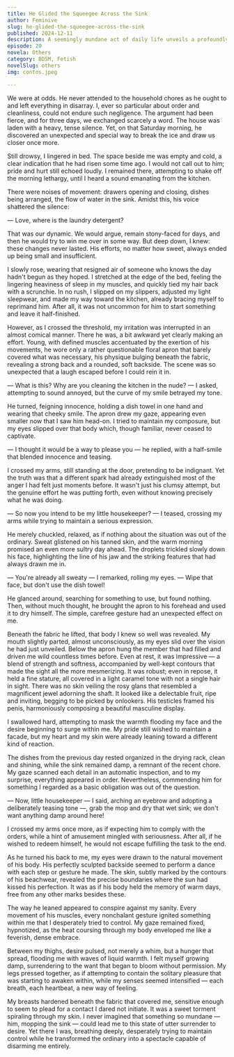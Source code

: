 ```yaml
---
title: He Glided the Squeegee Across the Sink
author: Feminive
slug: he-glided-the-squeegee-across-the-sink
published: 2024-12-11
description: A seemingly mundane act of daily life unveils a profoundly seductive essence.
episode: 20
novela: Others
category: BDSM, Fetish
novelSlug: others
img: contos.jpeg

---
```


We were at odds. He never attended to the household chores as he ought to and left everything in disarray. I, ever so particular about order and cleanliness, could not endure such negligence. The argument had been fierce, and for three days, we exchanged scarcely a word. The house was laden with a heavy, tense silence. Yet, on that Saturday morning, he discovered an unexpected and special way to break the ice and draw us closer once more.

Still drowsy, I lingered in bed. The space beside me was empty and cold, a clear indication that he had risen some time ago. I would not call out to him; pride and hurt still echoed loudly. I remained there, attempting to shake off the morning lethargy, until I heard a sound emanating from the kitchen.

There were noises of movement: drawers opening and closing, dishes being arranged, the flow of water in the sink. Amidst this, his voice shattered the silence:

— Love, where is the laundry detergent?

That was our dynamic. We would argue, remain stony-faced for days, and then he would try to win me over in some way. But deep down, I knew: these changes never lasted. His efforts, no matter how sweet, always ended up being small and insufficient.

I slowly rose, wearing that resigned air of someone who knows the day hadn't begun as they hoped. I stretched at the edge of the bed, feeling the lingering heaviness of sleep in my muscles, and quickly tied my hair back with a scrunchie. In no rush, I slipped on my slippers, adjusted my light sleepwear, and made my way toward the kitchen, already bracing myself to reprimand him. After all, it was not uncommon for him to start something and leave it half-finished.

However, as I crossed the threshold, my irritation was interrupted in an almost comical manner. There he was, a bit awkward yet clearly making an effort. Young, with defined muscles accentuated by the exertion of his movements, he wore only a rather questionable floral apron that barely covered what was necessary, his physique bulging beneath the fabric, revealing a strong back and a rounded, soft backside. The scene was so unexpected that a laugh escaped before I could rein it in.

— What is this? Why are you cleaning the kitchen in the nude? — I asked, attempting to sound annoyed, but the curve of my smile betrayed my tone.

He turned, feigning innocence, holding a dish towel in one hand and wearing that cheeky smile. The apron drew my gaze, appearing even smaller now that I saw him head-on. I tried to maintain my composure, but my eyes slipped over that body which, though familiar, never ceased to captivate.

— I thought it would be a way to please you — he replied, with a half-smile that blended innocence and teasing.

I crossed my arms, still standing at the door, pretending to be indignant. Yet the truth was that a different spark had already extinguished most of the anger I had felt just moments before. It wasn't just his clumsy attempt, but the genuine effort he was putting forth, even without knowing precisely what he was doing.

— So now you intend to be my little housekeeper? — I teased, crossing my arms while trying to maintain a serious expression.

He merely chuckled, relaxed, as if nothing about the situation was out of the ordinary. Sweat glistened on his tanned skin, and the warm morning promised an even more sultry day ahead. The droplets trickled slowly down his face, highlighting the line of his jaw and the striking features that had always drawn me in.

— You're already all sweaty — I remarked, rolling my eyes. — Wipe that face, but don't use the dish towel!

He glanced around, searching for something to use, but found nothing. Then, without much thought, he brought the apron to his forehead and used it to dry himself. The simple, carefree gesture had an unexpected effect on me.

Beneath the fabric he lifted, that body I knew so well was revealed. My mouth slightly parted, almost unconsciously, as my eyes slid over the vision he had just unveiled. Below the apron hung the member that had filled and driven me wild countless times before. Even at rest, it was impressive — a blend of strength and softness, accompanied by well-kept contours that made the sight all the more mesmerizing. It was robust; even in repose, it held a fine stature, all covered in a light caramel tone with not a single hair in sight. There was no skin veiling the rosy glans that resembled a magnificent jewel adorning the shaft. It looked like a delectable fruit, ripe and inviting, begging to be picked by onlookers. His testicles framed his penis, harmoniously composing a beautiful masculine display.

I swallowed hard, attempting to mask the warmth flooding my face and the desire beginning to surge within me. My pride still wished to maintain a facade, but my heart and my skin were already leaning toward a different kind of reaction.

The dishes from the previous day rested organized in the drying rack, clean and shining, while the sink remained damp, a remnant of the recent chore. My gaze scanned each detail in an automatic inspection, and to my surprise, everything appeared in order. Nevertheless, commending him for something I regarded as a basic obligation was out of the question.

— Now, little housekeeper — I said, arching an eyebrow and adopting a deliberately teasing tone —, grab the mop and dry that wet sink; we don't want anything damp around here!

I crossed my arms once more, as if expecting him to comply with the orders, while a hint of amusement mingled with seriousness. After all, if he wished to redeem himself, he would not escape fulfilling the task to the end.

As he turned his back to me, my eyes were drawn to the natural movement of his body. His perfectly sculpted backside seemed to perform a dance with each step or gesture he made. The skin, subtly marked by the contours of his beachwear, revealed the precise boundaries where the sun had kissed his perfection. It was as if his body held the memory of warm days, free from any other marks besides these.

The way he leaned appeared to conspire against my sanity. Every movement of his muscles, every nonchalant gesture ignited something within me that I desperately tried to control. My gaze remained fixed, hypnotized, as the heat coursing through my body enveloped me like a feverish, dense embrace.

Between my thighs, desire pulsed, not merely a whim, but a hunger that spread, flooding me with waves of liquid warmth. I felt myself growing damp, surrendering to the want that began to bloom without permission. My legs pressed together, as if attempting to contain the solitary pleasure that was starting to awaken within, while my senses seemed intensified — each breath, each heartbeat, a new way of feeling.

My breasts hardened beneath the fabric that covered me, sensitive enough to seem to plead for a contact I dared not initiate. It was a sweet torment spiraling through my skin. I never imagined that something so mundane — him, mopping the sink — could lead me to this state of utter surrender to desire. Yet there I was, breathing deeply, desperately trying to maintain control while he transformed the ordinary into a spectacle capable of disarming me entirely.